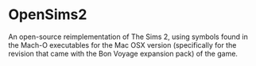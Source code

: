 # OpenSims2
An open-source reimplementation of The Sims 2, using symbols found in the Mach-O executables for the Mac OSX version (specifically for the revision that came with the Bon Voyage expansion pack) of the game.
